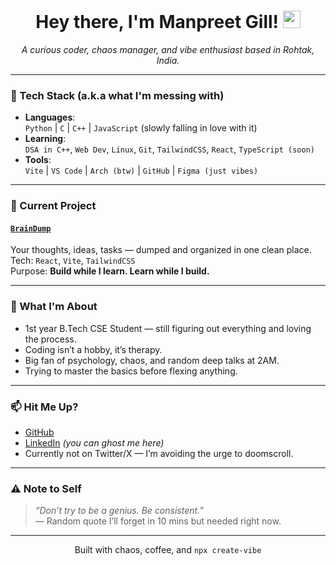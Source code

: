 <h1 align="center">Hey there, I'm Manpreet Gill! <img src="https://media.giphy.com/media/hvRJCLFzcasrR4ia7z/giphy.gif" width="28"></h1>

<p align="center">
  <i>A curious coder, chaos manager, and vibe enthusiast based in Rohtak, India.</i>
</p>

---

### 🔧 Tech Stack (a.k.a what I'm messing with)

- **Languages**:  
  `Python` | `C` | `C++` | `JavaScript` (slowly falling in love with it)  
- **Learning**:  
  `DSA in C++`, `Web Dev`, `Linux`, `Git`, `TailwindCSS`, `React`, `TypeScript (soon)`
- **Tools**:  
  `Vite` | `VS Code` | `Arch (btw)` | `GitHub` | `Figma (just vibes)`  

---

### 🚀 Current Project

#### [`BrainDump`](https://github.com/Manpreet113/BrainDump)  
Your thoughts, ideas, tasks — dumped and organized in one clean place.  
Tech: `React`, `Vite`, `TailwindCSS`  
Purpose: **Build while I learn. Learn while I build.**

---

### 🧠 What I'm About

- 1st year B.Tech CSE Student — still figuring out everything and loving the process.
- Coding isn’t a hobby, it’s therapy.
- Big fan of psychology, chaos, and random deep talks at 2AM.
- Trying to master the basics before flexing anything.

---

### 📫 Hit Me Up?

- [GitHub](https://github.com/Manpreet113)  
- [LinkedIn](https://www.linkedin.com/in/manpreet-gill-b10542) *(you can ghost me here)*  
- Currently not on Twitter/X — I’m avoiding the urge to doomscroll.

---

### ⚠️ Note to Self

> _“Don’t try to be a genius. Be consistent.”_  
> — Random quote I’ll forget in 10 mins but needed right now.

---

<p align="center">Built with chaos, coffee, and <code>npx create-vibe</code></p>

<!---
Manpreet113/Manpreet113 is a ✨ special ✨ repository because its `README.md` (this file) appears on your GitHub profile.
You can click the Preview link to take a look at your changes.
--->

